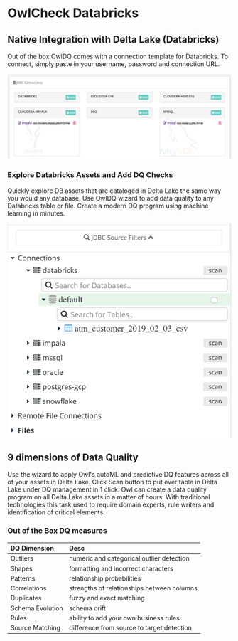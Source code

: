 # OwlCheck Databricks

## Native Integration with Delta Lake \(Databricks\)

Out of the box OwlDQ comes with a connection template for Databricks.  To connect, simply paste in your username, password and connection URL.   

![](../../.gitbook/assets/owl-databricks.png)

### Explore Databricks Assets and Add DQ Checks

Quickly explore DB assets that are cataloged in Delta Lake the same way you would any database.  Use OwlDQ wizard to add data quality to any Databricks table or file.  Create a modern DQ program using machine learning in minutes.

![](../../.gitbook/assets/screen-shot-2020-01-30-at-7.22.56-pm.png)

## 9 dimensions of Data Quality

Use the wizard to apply Owl's autoML and predictive DQ features across all of your assets in Delta Lake.  Click Scan button to put ever table in Delta Lake under DQ management in 1 click.  Owl can create a data quality program on all Delta Lake assets in a matter of hours.  With traditional technologies this task used to require domain experts, rule writers and identification of critical elements. 

### Out of the Box DQ measures

| DQ Dimension | Desc |
| :--- | :--- |
| Outliers | numeric and categorical outlier detection |
| Shapes | formatting and incorrect characters |
| Patterns | relationship probabilities |
| Correlations | strengths of relationships between columns |
| Duplicates | fuzzy and exact matching |
| Schema Evolution | schema drift |
| Rules | ability to add your own business rules |
| Source Matching | difference from source to target detection |

